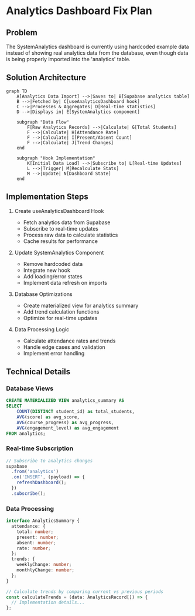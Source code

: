 # Analytics Dashboard Fix Plan

## Problem
The SystemAnalytics dashboard is currently using hardcoded example data instead of showing real analytics data from the database, even though data is being properly imported into the 'analytics' table.

## Solution Architecture

```mermaid
graph TD
    A[Analytics Data Import] -->|Saves to| B[Supabase analytics table]
    B -->|Fetched by| C[useAnalyticsDashboard hook]
    C -->|Processes & Aggregates| D[Real-time statistics]
    D -->|Displays in| E[SystemAnalytics component]
    
    subgraph "Data Flow"
        F[Raw Analytics Records] -->|Calculate| G[Total Students]
        F -->|Calculate| H[Attendance Rate]
        F -->|Calculate| I[Present/Absent Count]
        F -->|Calculate| J[Trend Changes]
    end

    subgraph "Hook Implementation"
        K[Initial Data Load] -->|Subscribe to| L[Real-time Updates]
        L -->|Trigger| M[Recalculate Stats]
        M -->|Update| N[Dashboard State]
    end
```

## Implementation Steps

1. Create useAnalyticsDashboard Hook
   - Fetch analytics data from Supabase
   - Subscribe to real-time updates 
   - Process raw data to calculate statistics
   - Cache results for performance

2. Update SystemAnalytics Component
   - Remove hardcoded data
   - Integrate new hook
   - Add loading/error states
   - Implement data refresh on imports

3. Database Optimizations
   - Create materialized view for analytics summary
   - Add trend calculation functions
   - Optimize for real-time updates

4. Data Processing Logic
   - Calculate attendance rates and trends
   - Handle edge cases and validation
   - Implement error handling

## Technical Details

### Database Views
```sql
CREATE MATERIALIZED VIEW analytics_summary AS
SELECT 
    COUNT(DISTINCT student_id) as total_students,
    AVG(score) as avg_score,
    AVG(course_progress) as avg_progress,
    AVG(engagement_level) as avg_engagement
FROM analytics;
```

### Real-time Subscription
```typescript
// Subscribe to analytics changes
supabase
  .from('analytics')
  .on('INSERT', (payload) => {
    refreshDashboard();
  })
  .subscribe();
```

### Data Processing
```typescript
interface AnalyticsSummary {
  attendance: {
    total: number;
    present: number;
    absent: number;
    rate: number;
  };
  trends: {
    weeklyChange: number;
    monthlyChange: number;
  };
}

// Calculate trends by comparing current vs previous periods
const calculateTrends = (data: AnalyticsRecord[]) => {
  // Implementation details...
};